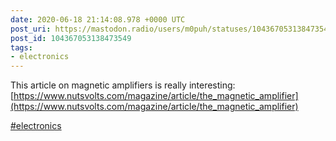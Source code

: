 ```yaml
---
date: 2020-06-18 21:14:08.978 +0000 UTC
post_uri: https://mastodon.radio/users/m0puh/statuses/104367053138473549
post_id: 104367053138473549
tags:
- electronics
---
```

This article on magnetic amplifiers is really interesting: [https://www.nutsvolts.com/magazine/article/the_magnetic_amplifier](https://www.nutsvolts.com/magazine/article/the_magnetic_amplifier)

[#electronics](https://mastodon.radio/tags/electronics)


